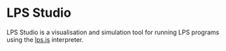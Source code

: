 # LPS Studio

LPS Studio is a visualisation and simulation tool for running LPS programs using the [lps.js](https://github.com/mauris/lps.js) interpreter.
